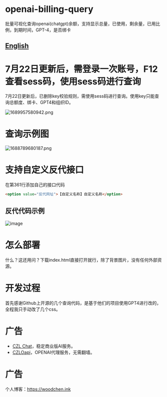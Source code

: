 # openai-billing-query
批量可视化查询openai(chatgpt)余额，支持显示总量，已使用，剩余量，已用比例，到期时间，GPT-4，是否绑卡

## [English](README_EN.md)

# 7月22日更新后，需登录一次账号，F12查看sess码，使用sess码进行查询

7月22日更新后，已删除key校验规则，需使用sess码进行查询。使用key只能查询总额度、绑卡、GPT4和组织ID。

![1689957580942.png](https://cdn-img.czl.net/2023/07/22/64bab4daba587.png)

# 查询示例图
![1688789680187.png](https://cdn-img.czl.net/2023/07/08/64a8e2b180068.png)

# 支持自定义反代接口
在第361行添加自己的接口代码

``` html
<option value="反代网址">【自定义名称】自定义名称</option>
```
## 反代代码示例
![image](https://github.com/woodchen-ink/openai-billing-query/assets/95951386/0bcdb51b-de08-49bc-bd01-5bf731f53d02)

# 怎么部署
什么？这还用问？下载index.html直接打开就行，除了背景图片，没有任何外部资源。

# 开发过程
首先感谢Github上开源的几个查询代码，是基于他们的项目使用GPT4进行改的，全程我只手动改了几个css。

# 广告
- [CZL Chat](https://chat.czl.net)，稳定商业版AI服务。
- [CZLOapi](https://oapi.czl.net)，OPENAI代理服务，无需翻墙。

# 广告
个人博客：https://woodchen.ink

